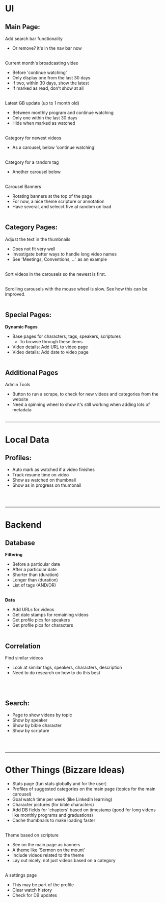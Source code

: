 # UI

## Main Page:

Add search bar functionality
* Or remove? it's in the nav bar now
</br></br>

Current month's broadcasting video
* Before 'continue watching'
* Only display one from the last 30 days
* If two, within 30 days, show the latest
* If marked as read, don't show at all
</br></br>

Latest GB update (up to 1 month old)
* Between monthly program and continue watching
* Only one within the last 30 days
* Hide when marked as watched
</br></br>

Category for newest videos
* As a carousel, below 'continue watching'
</br></br>

Category for a random tag
* Another carousel below
</br></br>

Carousel Banners
* Rotating banners at the top of the page
* For now, a nice theme scripture or annotation
* Have several, and selecct five at random on load
</br></br>


## Category Pages:

Adjust the text in the thumbnails
* Does not fit very well
* Investigate better ways to handle long video names
* See 'Meetings, Conventions, ...' as an example
</br></br>

Sort videos in the carousels so the newest is first.
</br></br>

Scrolling carousels with the mouse wheel is slow. See how this can be improved.
</br></br>


## Special Pages:

**Dynamic Pages**
* Base pages for characters, tags, speakers, scriptures
    * To browse through these items
* Video details: Add URL to video page
* Video details: Add date to video page
</br></br>


## Additional Pages

Admin Tools
* Button to run a scrape, to check for new videos and categories from the website
* Need a spinning wheel to show it's still working when adding lots of metadata
</br></br>


----
# Local Data
## Profiles:

* Auto mark as watched if a video finishes
* Track resume time on video
* Show as watched on thumbnail
* Show as in progress on thumbnail

</br></br>


----
# Backend
## Database

**Filtering**
* Before a particular date
* After a particular date
* Shorter than (duration)
* Longer than (duration)
* List of tags (AND/OR)
</br></br>

**Data**
* Add URLs for videos
* Get date stamps for remaining videos
* Get profile pics for speakers
* Get profile pics for characters
</br></br>


## Correlation

Find similar videos
* Look at similar tags, speakers, characters, description
* Need to do research on how to do this best

</br></br>


## Search:

* Page to show videos by topic
* Show by speaker
* Show by bible character
* Show by scripture

</br></br>


----
# Other Things (Bizzare Ideas)
* Stats page (fun stats globally and for the user)
* Profiles of suggested categories on the main page (topics for the main carousel)
* Goal watch time per week (like LinkedIn learning)
* Character pictures (for bible characters)
* Add DB fields for 'chapters' based on timestamp (good for long videos like monthly programs and graduations)
* Cache thumbnails to make loading faster
</br></br>

Theme based on scripture
* See on the main page as banners
* A theme like 'Sermon on the mount'
* Include videos related to the theme
* Lay out nicely, not just videos based on a category
</br></br>

A settings page
* This may be part of the profile
* Clear watch history
* Check for DB updates
